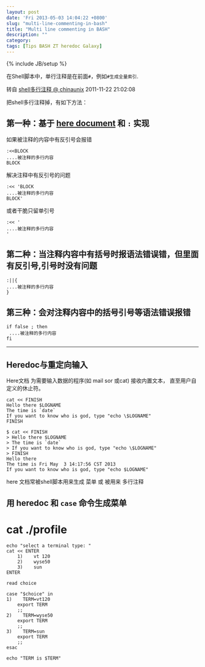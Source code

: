 ```yaml
---
layout: post
date: 'Fri 2013-05-03 14:04:22 +0800'
slug: "multi-line-commenting-in-bash"
title: "Multi line commenting in BASH"
description: ""
category: 
tags: [Tips BASH ZT heredoc Galaxy]
---
```

{% include JB/setup %}

在Shell脚本中，单行注释是在前面`#`，例如`#生成全量索引`.

转自 [shell多行注释 @ chinaunix](http://blog.chinaunix.net/uid-24148050-id-3025447.html) 2011-11-22 21:02:08

把shell多行注释掉，有如下方法：

## 第一种：基于 [here document](http://en.wikipedia.org/wiki/Here_document) 和 `:` 实现

如果被注释的内容中有反引号会报错

    :<<BLOCK
    ....被注释的多行内容
    BLOCK


解决注释中有反引号的问题

    :<< 'BLOCK
    ....被注释的多行内容
    BLOCK'

或者干脆只留单引号

    :<< '
    ....被注释的多行内容
    '


## 第二种：当注释内容中有括号时报语法错误错，但里面有反引号,引号时没有问题

    :||{
    ....被注释的多行内容
    }


## 第三种：会对注释内容中的括号引号等语法错误报错

    if false ; then
     ....被注释的多行内容
    fi



-----


## Heredoc与重定向输入

Here文档 为需要输入数据的程序(如 mail sor 或cat) 接收内置文本，
直至用户自定义的休止符。

	cat << FINISH
	Hello there $LOGNAME
	The time is `date`
	If you want to know who is god, type "echo \$LOGNAME"
	FINISH

	$ cat << FINISH
	> Hello there $LOGNAME
	> The time is `date`
	> If you want to know who is god, type "echo \$LOGNAME"
	> FINISH
	Hello there
	The time is Fri May  3 14:17:56 CST 2013
	If you want to know who is god, type "echo $LOGNAME"

here 文档常被shell脚本用来生成 菜单 或 被用来 多行注释



## 用 heredoc 和 `case` 命令生成菜单

 # cat ./profile

	echo "select a terminal type: "
	cat << ENTER
	    1)    vt 120
	    2)    wyse50
	    3)    sun
	ENTER
	
	read choice
	
	case "$choice" in
	1)    TERM=vt120
	    export TERM
	    ;;
	2)    TERM=wyse50
	    export TERM
	    ;;
	3)    TERM=sun
	    export TERM
	    ;;
	esac
	
	echo "TERM is $TERM"
